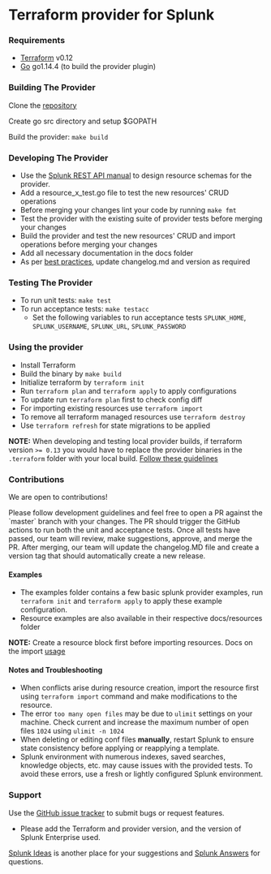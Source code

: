 # **Terraform provider for Splunk**


### Requirements

-	[Terraform](https://www.terraform.io/downloads.html) v0.12
-	[Go](https://golang.org/doc/install) go1.14.4 (to build the provider plugin)

### Building The Provider

Clone the [repository](https://github.com/splunk/terraform-provider-splunk/)

Create go src directory and setup $GOPATH

Build the provider: `make build`

### Developing The Provider
* Use the [Splunk REST API manual](https://docs.splunk.com/Documentation/Splunk/latest/RESTREF/RESTprolog) to design resource schemas for the provider.
* Add a resource_x_test.go file to test the new resources' CRUD operations
* Before merging your changes lint your code by running `make fmt`
* Test the provider with the existing suite of provider tests before merging your changes
* Build the provider and test the new resources' CRUD and import operations before merging your changes
* Add all necessary documentation in the docs folder
* As per [best practices](https://www.terraform.io/docs/extend/best-practices/versioning.html), update changelog.md and version as required

### Testing The Provider
* To run unit tests: `make test`
* To run acceptance tests: `make testacc`
  * Set the following variables to run acceptance tests `SPLUNK_HOME`, `SPLUNK_USERNAME`, `SPLUNK_URL`, `SPLUNK_PASSWORD`

### Using the provider

* Install Terraform
* Build the binary by `make build`
* Initialize terraform by `terraform init`
* Run `terraform plan` and `terraform apply` to apply configurations
* To update run `terraform plan` first to check config diff
* For importing existing resources use `terraform import`
* To remove all terraform managed resources use `terraform destroy`
* Use `terraform refresh` for state migrations to be applied

**NOTE:** When developing and testing local provider builds, if terraform version `>= 0.13` you would have to replace the provider binaries in the `.terraform` folder with your local build. [Follow these guidelines](https://github.com/hashicorp/terraform/blob/master/website/upgrade-guides/0-13.html.markdown)

### Contributions
We are open to contributions!
<p>Please follow development guidelines and feel free to open a PR against the `master` branch with your changes. The PR should trigger the GitHub actions to run
both the unit and acceptance tests. Once all tests have passed, our team will review, make suggestions, approve, and merge the PR.
After merging, our team will update the changelog.MD file and create a version tag that should automatically create a new release.</p>

#### Examples
* The examples folder contains a few basic splunk provider examples, run `terraform init` and `terraform apply` to apply these example configuration.
* Resource examples are also available in their respective docs/resources folder

**NOTE:** Create a resource block first before importing resources. Docs on the import [usage](https://www.terraform.io/docs/import/usage.html)

#### Notes and Troubleshooting
* When conflicts arise during resource creation, import the resource first using `terraform import` command and make modifications to the resource.
* The error `too many open files` may be due to `ulimit` settings on your machine. Check current and increase the maximum number of open files `1024` using `ulimit -n 1024`
* When deleting or editing conf files <b>manually</b>, restart Splunk to ensure state consistency before applying or reapplying a template.
* Splunk environment with numerous indexes, saved searches, knowledge objects, etc. may cause issues with the provided tests. To avoid these errors, use a fresh or lightly configured Splunk environment.

### Support
Use the [GitHub issue tracker](https://github.com/splunk/terraform-provider-splunk/issues) to submit bugs or request features.
* Please add the Terraform and provider version, and the version of Splunk Enterprise used.

[Splunk Ideas](https://ideas.splunk.com/) is another place for your suggestions and [Splunk Answers](https://community.splunk.com/t5/Community/ct-p/en-us) for questions.
